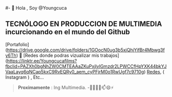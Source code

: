 #- 👋 Hola , Soy @Youngcuca
## **TECNÓLOGO EN PRODUCCION DE MULTIMEDIA** incurcionando en el mundo del Github




[Portafolio] (https://drive.google.com/drive/folders/1GOocN0ug3b5xjQhjYifBr4Mbwg3fy6Th)
👀 [Redes donde podras vizualizar mis trabajos] (https://linktr.ee/Youngcucafilms?fbclid=PAZXh0bgNhZW0CMTEAAaZKuPxjlvIGmzdr2LPWCCfHpYXK44bkYJVaaLayq6qNCap5kxC9RvEQRy0_aem_cyPFjrM0o1RwUgf7c9710g)
[Redes]( Facebook ), ( Instagram ) , Etc...
>**Proximamente** : Ing Multimedia.
-👋👀🌱💞️📫😄⚡
<!---
Youngcuca/Youngcuca is a ✨ special ✨ repository because its `README.md` (this file) appears on your GitHub profile.
You can click the Preview link to take a look at your changes.
--->
